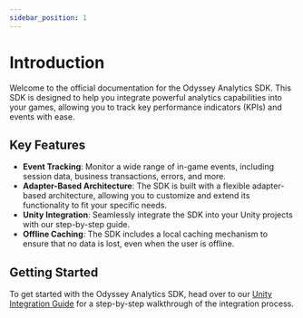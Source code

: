 ```yaml
---
sidebar_position: 1
---
```


# Introduction

Welcome to the official documentation for the Odyssey Analytics SDK. This SDK is designed to help you integrate powerful analytics capabilities into your games, allowing you to track key performance indicators (KPIs) and events with ease.

## Key Features

* **Event Tracking**: Monitor a wide range of in-game events, including session data, business transactions, errors, and more.
* **Adapter-Based Architecture**: The SDK is built with a flexible adapter-based architecture, allowing you to customize and extend its functionality to fit your specific needs.
* **Unity Integration**: Seamlessly integrate the SDK into your Unity projects with our step-by-step guide.
* **Offline Caching**: The SDK includes a local caching mechanism to ensure that no data is lost, even when the user is offline.

## Getting Started

To get started with the Odyssey Analytics SDK, head over to our [Unity Integration Guide](./getting-started/unity-integration.md) for a step-by-step walkthrough of the integration process.